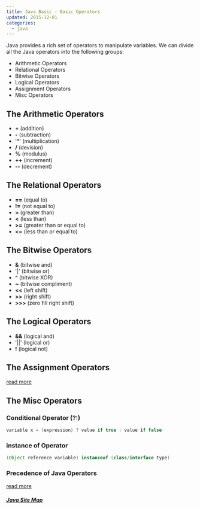 ```yaml
---
title: Java Basic - Basic Operators
updated: 2015-12-01
categories:
  - java
---
```


Java provides a rich set of operators to manipulate variables. We can divide all the Java operators into the following groups:

* Arithmetic Operators
* Relational Operators
* Bitwise Operators
* Logical Operators
* Assignment Operators
* Misc Operators

## The Arithmetic Operators
* **+** (addition)
* **-** (subtraction)
* '*' (multiplication)
* **/** (devision)
* **%** (modulus)
* **++** (increment)
* **--** (decrement)

## The Relational Operators
* **==** (equal to)
* **!=** (not equal to)
* **>** (greater than)
* **<** (less than)
* **>=** (greater than or equal to)
* **<=** (less than or equal to)

## The Bitwise Operators
* **&** (bitwise and)
* '|' (bitwise or)
* **^** (bitwise XOR)
* **~** (bitwise compliment)
* **<<** (left shift)
* **>>** (right shift)
* **>>>** (zero fill right shift)

## The Logical Operators
* **&&** (logical and)
* '||' (logical or)
* **!** (logical not)

## The Assignment Operators
[read more](http://www.tutorialspoint.com/java/java_basic_operators.htm)

## The Misc Operators

### Conditional Operator (?:)

```java
variable x = (expression) ? value if true : value if false
```

### instance of Operator

```java
(Object reference variable) instanceof (class/interface type)
```

### Precedence of Java Operators
[read more](http://www.tutorialspoint.com/java/java_basic_operators.htm)

##### [Java Site Map](../java-sitemap)
